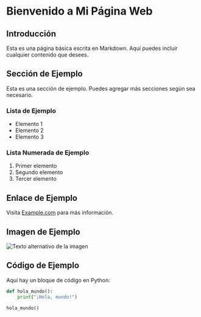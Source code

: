 # Bienvenido a Mi Página Web

## Introducción

Esta es una página básica escrita en Markdown. Aquí puedes incluir cualquier contenido que desees.

## Sección de Ejemplo

Esta es una sección de ejemplo. Puedes agregar más secciones según sea necesario.

### Lista de Ejemplo

- Elemento 1
- Elemento 2
- Elemento 3

### Lista Numerada de Ejemplo

1. Primer elemento
2. Segundo elemento
3. Tercer elemento

## Enlace de Ejemplo

Visita [Example.com](https://www.example.com) para más información.

## Imagen de Ejemplo

![Texto alternativo de la imagen](https://via.placeholder.com/150)

## Código de Ejemplo

Aquí hay un bloque de código en Python:

```python
def hola_mundo():
    print("¡Hola, mundo!")

hola_mundo()
